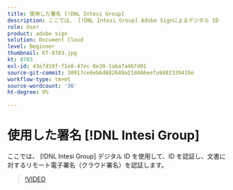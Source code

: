 ```yaml
---
title: 使用した署名 [!DNL Intesi Group]
description: ここでは、 [!DNL Intesi Group] Adobe Signによるデジタル ID
role: User
product: adobe sign
solution: Document Cloud
level: Beginner
thumbnail: KT-8703.jpg
kt: 8703
exl-id: 43e7d19f-f1e8-47ec-8e30-1aba7a467d01
source-git-commit: 30917ce6eb6d682649a21d486eefa9482339410e
workflow-type: tm+mt
source-wordcount: '36'
ht-degree: 0%

---
```


# 使用した署名 [!DNL Intesi Group]

ここでは、 [!DNL Intesi Group] デジタル ID を使用して、ID を認証し、文書に対するリモート電子署名（クラウド署名）を認証します。

>[!VIDEO](https://video.tv.adobe.com/v/336989?hidetitle=true)
